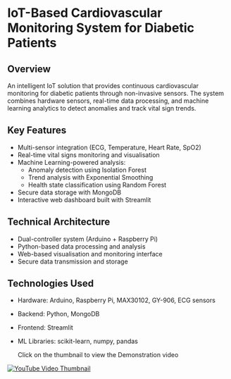 # IoT-Based Cardiovascular Monitoring System for Diabetic Patients

## Overview
An intelligent IoT solution that provides continuous cardiovascular monitoring for diabetic patients through non-invasive sensors. The system combines hardware sensors, real-time data processing, and machine learning analytics to detect anomalies and track vital sign trends.

## Key Features
- Multi-sensor integration (ECG, Temperature, Heart Rate, SpO2)
- Real-time vital signs monitoring and visualisation
- Machine Learning-powered analysis:
  - Anomaly detection using Isolation Forest
  - Trend analysis with Exponential Smoothing
  - Health state classification using Random Forest
- Secure data storage with MongoDB
- Interactive web dashboard built with Streamlit

## Technical Architecture
- Dual-controller system (Arduino + Raspberry Pi)
- Python-based data processing and analysis
- Web-based visualisation and monitoring interface
- Secure data transmission and storage

## Technologies Used
- Hardware: Arduino, Raspberry Pi, MAX30102, GY-906, ECG sensors
- Backend: Python, MongoDB
- Frontend: Streamlit
- ML Libraries: scikit-learn, numpy, pandas




  Click on the thumbnail to view the Demonstration video

[![YouTube Video Thumbnail](https://img.youtube.com/vi/qHUhEyc6Nj8/0.jpg)](https://www.youtube.com/watch?v=qHUhEyc6Nj8)

